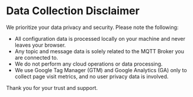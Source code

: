 # Data Collection Disclaimer

We prioritize your data privacy and security. Please note the following:

- All configuration data is processed locally on your machine and never leaves your browser.
- Any topic and message data is solely related to the MQTT Broker you are connected to.
- We do not perform any cloud operations or data processing.
- We use Google Tag Manager (GTM) and Google Analytics (GA) only to collect page visit metrics, and no user privacy data is involved.

Thank you for your trust and support.
